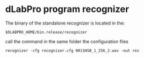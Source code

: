 # dLabPro program recognizer

The binary of the standalone recognizer is located in the: 

	$DLABPRO_HOME/bin.release/recognizer

call the command in the same folder the configuration files
	
	recognizer -cfg recognizer.cfg 0011HSB_1_256_2.wav -out res
